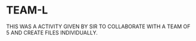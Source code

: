 # TEAM-L

THIS WAS A ACTIVITY GIVEN BY SIR TO COLLABORATE WITH A TEAM OF 5 AND CREATE FILES INDIVIDUALLY.
